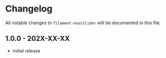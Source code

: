 # Changelog

All notable changes to `filament-nouislider` will be documented in this file.

## 1.0.0 - 202X-XX-XX

- initial release
